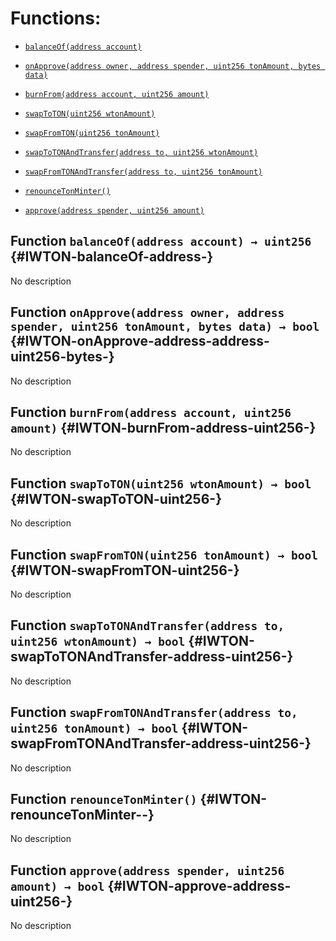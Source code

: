 # Functions:

- [`balanceOf(address account)`](#IWTON-balanceOf-address-)

- [`onApprove(address owner, address spender, uint256 tonAmount, bytes data)`](#IWTON-onApprove-address-address-uint256-bytes-)

- [`burnFrom(address account, uint256 amount)`](#IWTON-burnFrom-address-uint256-)

- [`swapToTON(uint256 wtonAmount)`](#IWTON-swapToTON-uint256-)

- [`swapFromTON(uint256 tonAmount)`](#IWTON-swapFromTON-uint256-)

- [`swapToTONAndTransfer(address to, uint256 wtonAmount)`](#IWTON-swapToTONAndTransfer-address-uint256-)

- [`swapFromTONAndTransfer(address to, uint256 tonAmount)`](#IWTON-swapFromTONAndTransfer-address-uint256-)

- [`renounceTonMinter()`](#IWTON-renounceTonMinter--)

- [`approve(address spender, uint256 amount)`](#IWTON-approve-address-uint256-)

## Function `balanceOf(address account) → uint256` {#IWTON-balanceOf-address-}

No description

## Function `onApprove(address owner, address spender, uint256 tonAmount, bytes data) → bool` {#IWTON-onApprove-address-address-uint256-bytes-}

No description

## Function `burnFrom(address account, uint256 amount)` {#IWTON-burnFrom-address-uint256-}

No description

## Function `swapToTON(uint256 wtonAmount) → bool` {#IWTON-swapToTON-uint256-}

No description

## Function `swapFromTON(uint256 tonAmount) → bool` {#IWTON-swapFromTON-uint256-}

No description

## Function `swapToTONAndTransfer(address to, uint256 wtonAmount) → bool` {#IWTON-swapToTONAndTransfer-address-uint256-}

No description

## Function `swapFromTONAndTransfer(address to, uint256 tonAmount) → bool` {#IWTON-swapFromTONAndTransfer-address-uint256-}

No description

## Function `renounceTonMinter()` {#IWTON-renounceTonMinter--}

No description

## Function `approve(address spender, uint256 amount) → bool` {#IWTON-approve-address-uint256-}

No description
